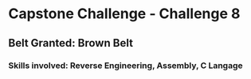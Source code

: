 # Capstone Challenge - Challenge 8

## Belt Granted: Brown Belt
### Skills involved: Reverse Engineering, Assembly, C Langage
